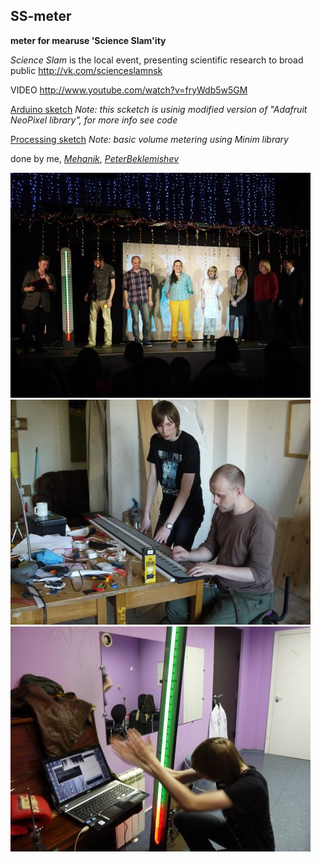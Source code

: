 ## SS-meter

**meter for mearuse 'Science Slam'ity**

*Science Slam* is the local event,
presenting scientific research to broad public
http://vk.com/scienceslamnsk


VIDEO http://www.youtube.com/watch?v=fryWdb5w5GM

[Arduino sketch](Arduino/serialSSmeter)
_Note: this scketch is usinig modified version of "Adafruit NeoPixel library", for more info see code_
  
[Processing sketch](Processing/volume2arduino)
_Note: basic volume metering using Minim library_

done by me, [*Mehanik*](https://github.com/Mehanik), [*PeterBeklemishev*](https://github.com/PeterBeklemishev)

![on_scene](images/on_scene.jpg)
![making](images/making.jpg)
![programming](images/programming.jpg)